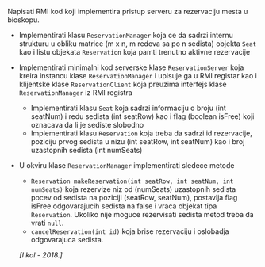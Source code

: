 Napisati RMI kod koji implementira pristup serveru za rezervaciju mesta u bioskopu.
* Implementirati klasu `ReservationManager` koja ce da sadrzi internu strukturu u obliku matrice (m x n,  m redova sa po n sedista) objekta `Seat` kao i listu objekata `Reservation` koja pamti trenutno aktivne rezervacije
* Implementirati minimalni kod serverske klase `ReservationServer` koja kreira instancu klase `ReservationManager` i upisuje ga u RMI registar kao i klijentske klase `ReservationClient` koja preuzima interfejs klase `ReservationManager` iz RMI registra
	* Implementirati klasu `Seat` koja sadrzi informaciju o broju (int seatNum) i redu sedista (int seatRow) kao i flag (boolean isFree) koji oznacava da li je sediste slobodno
	* Implementirati klasu `Reservation` koja treba da sadrzi id rezervacije, poziciju prvog sedista u nizu (int seatRow, int seatNum) kao i broj uzastopnih sedista (int numSeats)
* U okviru klase `ReservationManager` implementirati sledece metode
	*  `Reservation makeReservation(int seatRow, int seatNum, int numSeats)` koja rezervize niz od (numSeats) uzastopnih sedista pocev od sedista na poziciji (seatRow, seatNum), postavlja flag isFree odgovarajucih sedista na false i vraca objekat tipa `Reservation`. Ukoliko nije moguce rezervisati sedista metod treba da vrati `null`.
	*  `cancelReservation(int id)` koja brise rezervaciju i oslobadja odgovarajuca sedista.

  *[I kol - 2018.]*